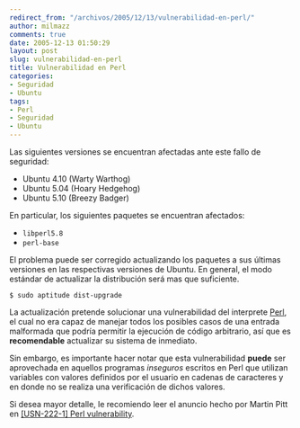 ```yaml
---
redirect_from: "/archivos/2005/12/13/vulnerabilidad-en-perl/"
author: milmazz
comments: true
date: 2005-12-13 01:50:29
layout: post
slug: vulnerabilidad-en-perl
title: Vulnerabilidad en Perl
categories:
- Seguridad
- Ubuntu
tags:
- Perl
- Seguridad
- Ubuntu
---
```


Las siguientes versiones se encuentran afectadas ante este fallo de seguridad:

  * Ubuntu 4.10 (Warty Warthog)
  * Ubuntu 5.04 (Hoary Hedgehog)
  * Ubuntu 5.10 (Breezy Badger)

En particular, los siguientes paquetes se encuentran afectados:

  * `libperl5.8`
  * `perl-base`

El problema puede ser corregido actualizando los paquetes a sus últimas versiones en las respectivas versiones de Ubuntu. En general, el modo estándar de actualizar la distribución será mas que suficiente.

    $ sudo aptitude dist-upgrade

La actualización pretende solucionar una vulnerabilidad del interprete [Perl](http://www.perl.org/), el cual no era capaz de manejar todos los posibles casos de una entrada malformada que podría permitir la ejecución de código arbitrario, así que es **recomendable** actualizar su sistema de inmediato.

Sin embargo, es importante hacer notar que esta vulnerabilidad **puede** ser aprovechada en aquellos programas _inseguros_ escritos en Perl que utilizan variables con valores definidos por el usuario en cadenas de caracteres y en donde no se realiza una verificación de dichos valores.

Si desea mayor detalle, le recomiendo leer el anuncio hecho por Martin Pitt en [[USN-222-1] Perl vulnerability](http://lists.ubuntu.com/archives/ubuntu-security-announce/2005-December/000250.html).
